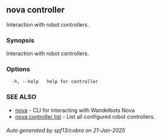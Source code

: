 ## nova controller

Interaction with robot controllers.

### Synopsis

Interaction with robot controllers.

### Options

```
  -h, --help   help for controller
```

### SEE ALSO

* [nova](nova.md)	 - CLI for interacting with Wandelbots Nova
* [nova controller list](nova_controller_list.md)	 - List all configured robot controllers.

###### Auto generated by spf13/cobra on 21-Jan-2025
